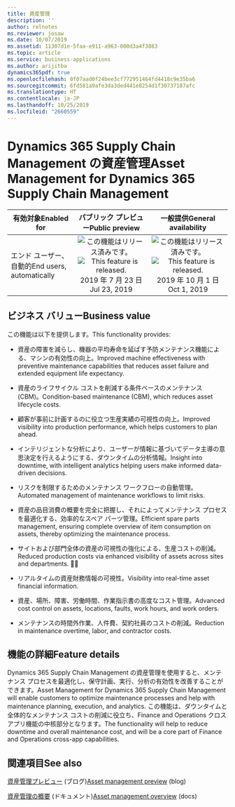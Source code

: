 ```yaml
---
title: 資産管理
description: ''
author: relnotes
ms.reviewer: josaw
ms.date: 10/07/2019
ms.assetid: 11307d1e-5faa-e911-a963-000d3a4f3883
ms.topic: article
ms.service: business-applications
ms.author: arijitba
dynamics365pdf: true
ms.openlocfilehash: 0f07aad0f24bee3cf772951464fd4418c9e35ba6
ms.sourcegitcommit: 6fd581a9afe3da3ded441e8254d1f30737187afc
ms.translationtype: HT
ms.contentlocale: ja-JP
ms.lasthandoff: 10/25/2019
ms.locfileid: "2660559"
---
```

# <a name="asset-management-for-dynamics-365-supply-chain-management"></a><span data-ttu-id="1710c-102">Dynamics 365 Supply Chain Management の資産管理</span><span class="sxs-lookup"><span data-stu-id="1710c-102">Asset Management for Dynamics 365 Supply Chain Management</span></span>


| <span data-ttu-id="1710c-103">有効対象</span><span class="sxs-lookup"><span data-stu-id="1710c-103">Enabled for</span></span>    |  <span data-ttu-id="1710c-104">パブリック プレビュー</span><span class="sxs-lookup"><span data-stu-id="1710c-104">Public preview</span></span> | <span data-ttu-id="1710c-105">一般提供</span><span class="sxs-lookup"><span data-stu-id="1710c-105">General availability</span></span> | 
| ---------- | :----------: |:----------: |
|<span data-ttu-id="1710c-106">エンド ユーザー、自動的</span><span class="sxs-lookup"><span data-stu-id="1710c-106">End users, automatically</span></span>|<span data-ttu-id="1710c-107">![この機能はリリース済みです。](/dynamics365-release-plan/media/green-checkmark.png "この機能はリリース済みです。")</span><span class="sxs-lookup"><span data-stu-id="1710c-107">![This feature is released.](/dynamics365-release-plan/media/green-checkmark.png "This feature is released.")</span></span> <span data-ttu-id="1710c-108">2019 年 7 月 23 日</span><span class="sxs-lookup"><span data-stu-id="1710c-108">Jul 23, 2019</span></span>| <span data-ttu-id="1710c-109">![この機能はリリース済みです。](/dynamics365-release-plan/media/green-checkmark.png "この機能はリリース済みです。")</span><span class="sxs-lookup"><span data-stu-id="1710c-109">![This feature is released.](/dynamics365-release-plan/media/green-checkmark.png "This feature is released.")</span></span> <span data-ttu-id="1710c-110">2019 年 10 月 1 日</span><span class="sxs-lookup"><span data-stu-id="1710c-110">Oct 1, 2019</span></span>|


## <a name="business-value"></a><span data-ttu-id="1710c-111">ビジネス バリュー</span><span class="sxs-lookup"><span data-stu-id="1710c-111">Business value</span></span>
<!-- bv start -->
<span data-ttu-id="1710c-112">この機能は以下を提供します。</span><span class="sxs-lookup"><span data-stu-id="1710c-112">This functionality provides:</span></span>

- <span data-ttu-id="1710c-113">資産の障害を減らし、機器の平均寿命を延ばす予防メンテナンス機能による、マシンの有効性の向上。</span><span class="sxs-lookup"><span data-stu-id="1710c-113">Improved machine effectiveness with preventive maintenance capabilities that reduces asset failure and extended equipment life expectancy.</span></span>

- <span data-ttu-id="1710c-114">資産のライフサイクル コストを削減する条件ベースのメンテナンス (CBM)。</span><span class="sxs-lookup"><span data-stu-id="1710c-114">Condition-based maintenance (CBM), which reduces asset lifecycle costs.</span></span>

- <span data-ttu-id="1710c-115">顧客が事前に計画するのに役立つ生産実績の可視性の向上。</span><span class="sxs-lookup"><span data-stu-id="1710c-115">Improved visibility into production performance, which helps customers to plan ahead.</span></span>

- <span data-ttu-id="1710c-116">インテリジェントな分析により、ユーザーが情報に基づいてデータ主導の意思決定を行えるようにする、ダウンタイムの分析情報。</span><span class="sxs-lookup"><span data-stu-id="1710c-116">Insight into downtime, with intelligent analytics helping users make informed data-driven decisions.</span></span>

- <span data-ttu-id="1710c-117">リスクを制限するためのメンテナンス ワークフローの自動管理。</span><span class="sxs-lookup"><span data-stu-id="1710c-117">Automated management of maintenance workflows to limit risks.</span></span>

- <span data-ttu-id="1710c-118">資産の品目消費の概要を完全に把握し、それによってメンテナンス プロセスを最適化する、効率的なスペア パーツ管理。</span><span class="sxs-lookup"><span data-stu-id="1710c-118">Efficient spare parts management, ensuring complete overview of item consumption on assets, thereby optimizing the maintenance process.</span></span>

- <span data-ttu-id="1710c-119">サイトおよび部門全体の資産の可視性の強化による、生産コストの削減。</span><span class="sxs-lookup"><span data-stu-id="1710c-119">Reduced production costs via enhanced visibility of assets across sites and departments.</span></span>
<span data-ttu-id="1710c-120"></span><span class="sxs-lookup"><span data-stu-id="1710c-120"></span></span>   
- <span data-ttu-id="1710c-121">リアルタイムの資産財務情報の可視性。</span><span class="sxs-lookup"><span data-stu-id="1710c-121">Visibility into real-time asset financial information.</span></span>

- <span data-ttu-id="1710c-122">資産、場所、障害、労働時間、作業指示書の高度なコスト管理。</span><span class="sxs-lookup"><span data-stu-id="1710c-122">Advanced cost control on assets, locations, faults, work hours, and work orders.</span></span>

- <span data-ttu-id="1710c-123">メンテナンスの時間外作業、人件費、契約社員のコストの削減。</span><span class="sxs-lookup"><span data-stu-id="1710c-123">Reduction in maintenance overtime, labor, and contractor costs.</span></span>
<!-- bv end -->



## <a name="feature-details"></a><span data-ttu-id="1710c-124">機能の詳細</span><span class="sxs-lookup"><span data-stu-id="1710c-124">Feature details</span></span>
<!--feature detail start -->
<span data-ttu-id="1710c-125">Dynamics 365 Supply Chain Management の資産管理を使用すると、メンテナンス プロセスを最適化し、保守計画、実行、分析の有効性を改善することができます。</span><span class="sxs-lookup"><span data-stu-id="1710c-125">Asset Management for Dynamics 365 Supply Chain Management will enable customers to optimize maintenance processes and help with maintenance planning, execution, and analytics.</span></span> <span data-ttu-id="1710c-126">この機能は、ダウンタイムと全体的なメンテナンス コストの削減に役立ち、Finance and Operations クロス アプリ機能の中核部分となります。</span><span class="sxs-lookup"><span data-stu-id="1710c-126">The functionality will help to reduce downtime and overall maintenance cost, and will be a core part of Finance and Operations cross-app capabilities.</span></span>
<!--feature detail end -->










## <a name="see-also"></a><span data-ttu-id="1710c-127">関連項目</span><span class="sxs-lookup"><span data-stu-id="1710c-127">See also</span></span>

<span data-ttu-id="1710c-128">[資産管理プレビュー](https://community.dynamics.com/365/financeandoperations/b/dynamics-365-for-finance-and-operations/posts/microsoft-dynamics-365-asset-management-preview) (ブログ)</span><span class="sxs-lookup"><span data-stu-id="1710c-128">[Asset management preview](https://community.dynamics.com/365/financeandoperations/b/dynamics-365-for-finance-and-operations/posts/microsoft-dynamics-365-asset-management-preview) (blog)</span></span>

<span data-ttu-id="1710c-129">[資産管理の概要](https://docs.microsoft.com/dynamics365/supply-chain/asset-management/index) (ドキュメント)</span><span class="sxs-lookup"><span data-stu-id="1710c-129">[Asset management overview](https://docs.microsoft.com/dynamics365/supply-chain/asset-management/index) (docs)</span></span>
